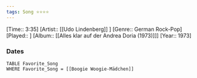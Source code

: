 ```yaml
---
tags: Song ⭐⭐⭐⭐ 
---
```

[Time:: 3:35]
[Artist:: [[Udo Lindenberg]] ]
[Genre:: German Rock-Pop]
[Played:: ]
[Album:: [[Alles klar auf der Andrea Doria (1973)]]]
[Year:: 1973]
### Dates
````dataview
TABLE Favorite_Song
WHERE Favorite_Song = [[Boogie Woogie-Mädchen]]
````